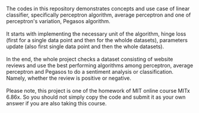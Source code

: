 The codes in this repository demonstrates concepts and use case of linear classifier, specifically perceptron algorithm, average perceptron and one of perceptron's variation, Pegasos algorithm.\
\
It starts with implementing the necessary unit of the algorithm, hinge loss (first for a single data point and then for the wholde datasets), parameters update (also first single data point and then the whole datasets).\
\
In the end, the whole project checks a dataset consisting of website reviews and use the best performing algorithms among perceptron, average perceptron and Pegasos to do a sentiment analysis or classification. Namely, whether the review is positive or negative.\
\
Please note, this project is one of the homework of MIT online course MITx 6.86x. So you should not simply copy the code and submit it as your own answer if you are also taking this course.
